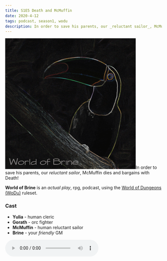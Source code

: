 ```yaml
---
title: S1E5 Death and McMuffin
date: 2020-4-12
tags: podcast, season1, wodu
description: In order to save his parents, our _reluctant sailor_, McMuffin dies and bargains with Death!
---
```


![thumb](assets/images/season1/image.png)In order to save his parents, our _reluctant sailor_, McMuffin dies and bargains with Death!

**World of Brine** is an _actual play_, rpg, podcast, using the [World of Dungeons (WoDu)](http://www.onesevendesign.com/dw/world_of_dungeons_1979.pdf) ruleset.

<break>

### Cast
- **Yulia** - human cleric
- **Gorath** - orc fighter
- **McMuffin** - human reluctant sailor
- **Brine** - your _friendly_ GM

<audio controls src="https://archive.org/download/s1e9-cloud_city/s1e5-death_and_mcmuffin.mp3"></audio>